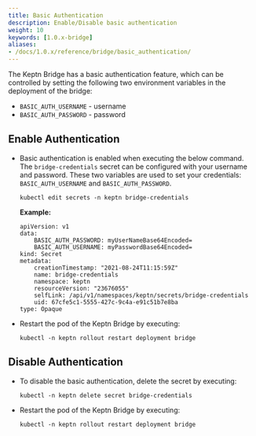 ```yaml
---
title: Basic Authentication
description: Enable/Disable basic authentication
weight: 10
keywords: [1.0.x-bridge]
aliases:
- /docs/1.0.x/reference/bridge/basic_authentication/
---
```


The Keptn Bridge has a basic authentication feature, which can be controlled by setting the following two environment variables in the deployment of the bridge:

* `BASIC_AUTH_USERNAME` - username
* `BASIC_AUTH_PASSWORD` - password

## Enable Authentication

* Basic authentication is enabled when executing the below command. The `bridge-credentials` secret can be configured with your username and password.
These two variables are used to set your credentials: `BASIC_AUTH_USERNAME` and `BASIC_AUTH_PASSWORD`.

    ```
    kubectl edit secrets -n keptn bridge-credentials
    ```

    **Example:**
    ```
    apiVersion: v1
    data:
        BASIC_AUTH_PASSWORD: myUserNameBase64Encoded=
        BASIC_AUTH_USERNAME: myPasswordBase64Encoded=
    kind: Secret
    metadata:
        creationTimestamp: "2021-08-24T11:15:59Z"
        name: bridge-credentials
        namespace: keptn
        resourceVersion: "23676055"
        selfLink: /api/v1/namespaces/keptn/secrets/bridge-credentials
        uid: 67cfe5c1-5555-427c-9c4a-e91c51b7e8ba
    type: Opaque
    ```

* Restart the pod of the Keptn Bridge by executing:

    ```console
    kubectl -n keptn rollout restart deployment bridge
    ```

## Disable Authentication

* To disable the basic authentication, delete the secret by executing:

    ```console
    kubectl -n keptn delete secret bridge-credentials
    ```

* Restart the pod of the Keptn Bridge by executing:

    ```console
    kubectl -n keptn rollout restart deployment bridge
    ```
